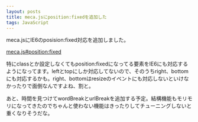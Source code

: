 ```yaml
---
layout: posts
title: meca.jsにposition:fixedを追加した
tags: JavaScript
---
```


meca.jsにIE6のposision:fixed対応を追加しました。

[meca.js#position:fixed](/meca/#positionFixed)

特にclassとか設定しなくてもposition:fixedになってる要素をIE6にも対応するようになってます。leftとtopにしか対応してないので、そのうちright、bottomにも対応するかも。right、bottomはresizeのイベントにも対応しないといけなかったりで面倒なんですよね、割と。

あと、時間を見つけてwordBreakとurlBreakを追加する予定。結構機能もモリモリになってきたのでちゃんと使わない機能はきったりしてチューニングしないと重くなりそうだな。
